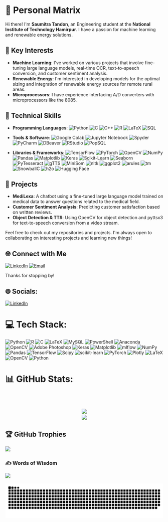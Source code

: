 # 💫 Personal Matrix

Hi there! I'm **Saumitra Tandon**, an Engineering student at the **National Institute of Technology Hamirpur**. I have a passion for machine learning and renewable energy solutions.

## 🌟 Key Interests
- **Machine Learning**: I've worked on various projects that involve fine-tuning large language models, real-time OCR, text-to-speech conversion, and customer sentiment analysis.
- **Renewable Energy**: I'm interested in developing models for the optimal sizing and integration of renewable energy sources for remote rural areas.
- **Microprocessors**: I have experience interfacing A/D converters with microprocessors like the 8085.

## 💼 Technical Skills
- **Programming Languages**: ![Python](https://img.shields.io/badge/-Python-3670A0?logo=python&logoColor=ffdd54) ![C](https://img.shields.io/badge/-C-00599C?logo=c&logoColor=white) ![C++](https://img.shields.io/badge/-C++-00599C?logo=c%2B%2B&logoColor=white) ![R](https://img.shields.io/badge/-R-276DC3?logo=r&logoColor=white) ![LaTeX](https://img.shields.io/badge/-LaTeX-008080?logo=latex&logoColor=white) ![SQL](https://img.shields.io/badge/-SQL-4479A1?logo=mysql&logoColor=white)

- **Tools & Software**: ![Google Colab](https://img.shields.io/badge/-Google%20Colab-F9AB00?logo=google-colab&logoColor=white) ![Jupyter Notebook](https://img.shields.io/badge/-Jupyter-FFFFFF?logo=jupyter&logoColor=orange) ![Spyder](https://img.shields.io/badge/-Spyder-FF0000?logo=spyder-ide&logoColor=white) ![PyCharm](https://img.shields.io/badge/-PyCharm-000000?logo=pycharm&logoColor=white) ![DBeaver](https://img.shields.io/badge/-DBeaver-372923?logo=dbeaver&logoColor=white) ![RStudio](https://img.shields.io/badge/-RStudio-276DC3?logo=rstudio&logoColor=white) ![PopSQL](https://img.shields.io/badge/-PopSQL-0098FF?logo=&logoColor=white)

- **Libraries & Frameworks**: ![TensorFlow](https://img.shields.io/badge/-TensorFlow-FF6F00?logo=tensorflow&logoColor=white) ![PyTorch](https://img.shields.io/badge/-PyTorch-EE4C2C?logo=pytorch&logoColor=white) ![OpenCV](https://img.shields.io/badge/-OpenCV-5C3EE8?logo=opencv&logoColor=white) ![NumPy](https://img.shields.io/badge/-NumPy-013243?logo=numpy&logoColor=white) ![Pandas](https://img.shields.io/badge/-Pandas-150458?logo=pandas&logoColor=white) ![Matplotlib](https://img.shields.io/badge/-Matplotlib-ffffff?logo=matplotlib&logoColor=black) ![Keras](https://img.shields.io/badge/-Keras-D00000?logo=keras&logoColor=white) ![Scikit-Learn](https://img.shields.io/badge/-Scikit--Learn-F7931E?logo=scikit-learn&logoColor=white) ![Seaborn](https://img.shields.io/badge/-Seaborn-2C5777?logo=&logoColor=white) ![PyTesseract](https://img.shields.io/badge/-PyTesseract-1C1C1C?logo=&logoColor=white) ![gTTS](https://img.shields.io/badge/-gTTS-ffffff?logo=python&logoColor=black) ![MiniSom](https://img.shields.io/badge/-MiniSom-333333?logo=&logoColor=white) ![nltk](https://img.shields.io/badge/-nltk-9E9E9E?logo=&logoColor=white) ![ggplot2](https://img.shields.io/badge/-ggplot2-336699?logo=&logoColor=white) ![arules](https://img.shields.io/badge/-arules-336699?logo=&logoColor=white) ![tm](https://img.shields.io/badge/-tm-336699?logo=&logoColor=white) ![SnowballC](https://img.shields.io/badge/-SnowballC-336699?logo=&logoColor=white) ![h2o](https://img.shields.io/badge/-h2o-00bfff?logo=&logoColor=white) ![Hugging Face](https://img.shields.io/badge/-Hugging%20Face-FFD700?logo=huggingface&logoColor=black)

## 🚀 Projects
- **MediLexa**: A chatbot using a fine-tuned large language model trained on medical data to answer questions related to the medical field.
- **Customer Sentiment Analysis**: Predicting customer satisfaction based on written reviews.
- **Object Detection & TTS**: Using OpenCV for object detection and pyttsx3 for text-to-speech conversion from a video stream.

Feel free to check out my repositories and projects. I'm always open to collaborating on interesting projects and learning new things!

## 🌐 Connect with Me
[![LinkedIn](https://img.shields.io/badge/LinkedIn-%230077B5.svg?style=for-the-badge&logo=linkedin&logoColor=white)](https://linkedin.com/in/saumitra-tandon-1031a5262) 
[![Email](https://img.shields.io/badge/Email-D14836?style=for-the-badge&logo=gmail&logoColor=white)](mailto:hellosaumitra@gmail.com)

Thanks for stopping by!


## 🌐 Socials:
[![LinkedIn](https://img.shields.io/badge/LinkedIn-%230077B5.svg?logo=linkedin&logoColor=white)](https://linkedin.com/in/saumitra-tandon-1031a5262) 

# 💻 Tech Stack:
![Python](https://img.shields.io/badge/python-3670A0?style=flat&logo=python&logoColor=ffdd54) ![R](https://img.shields.io/badge/r-%23276DC3.svg?style=flat&logo=r&logoColor=white) ![C](https://img.shields.io/badge/c-%2300599C.svg?style=flat&logo=c&logoColor=white) ![LaTeX](https://img.shields.io/badge/latex-%23008080.svg?style=flat&logo=latex&logoColor=white) ![MySQL](https://img.shields.io/badge/mysql-4479A1.svg?style=flat&logo=mysql&logoColor=white) ![PowerShell](https://img.shields.io/badge/PowerShell-%235391FE.svg?style=flat&logo=powershell&logoColor=white) ![Anaconda](https://img.shields.io/badge/Anaconda-%2344A833.svg?style=flat&logo=anaconda&logoColor=white) ![OpenCV](https://img.shields.io/badge/opencv-%23white.svg?style=flat&logo=opencv&logoColor=white) ![Adobe Photoshop](https://img.shields.io/badge/adobe%20photoshop-%2331A8FF.svg?style=flat&logo=adobe%20photoshop&logoColor=white) ![Keras](https://img.shields.io/badge/Keras-%23D00000.svg?style=flat&logo=Keras&logoColor=white) ![Matplotlib](https://img.shields.io/badge/Matplotlib-%23ffffff.svg?style=flat&logo=Matplotlib&logoColor=black) ![mlflow](https://img.shields.io/badge/mlflow-%23d9ead3.svg?style=flat&logo=numpy&logoColor=blue) ![NumPy](https://img.shields.io/badge/numpy-%23013243.svg?style=flat&logo=numpy&logoColor=white) ![Pandas](https://img.shields.io/badge/pandas-%23150458.svg?style=flat&logo=pandas&logoColor=white) ![TensorFlow](https://img.shields.io/badge/TensorFlow-%23FF6F00.svg?style=flat&logo=TensorFlow&logoColor=white) ![Scipy](https://img.shields.io/badge/SciPy-%230C55A5.svg?style=flat&logo=scipy&logoColor=%white) ![scikit-learn](https://img.shields.io/badge/scikit--learn-%23F7931E.svg?style=flat&logo=scikit-learn&logoColor=white) ![PyTorch](https://img.shields.io/badge/PyTorch-%23EE4C2C.svg?style=flat&logo=PyTorch&logoColor=white) ![Plotly](https://img.shields.io/badge/Plotly-%233F4F75.svg?style=flat&logo=plotly&logoColor=white) ![LaTeX](https://img.shields.io/badge/latex-%23008080.svg?style=flat&logo=latex&logoColor=white) ![OpenCV](https://img.shields.io/badge/opencv-%23white.svg?style=flat&logo=opencv&logoColor=white) ![Python](https://img.shields.io/badge/python-3670A0?style=flat&logo=python&logoColor=ffdd54)
# 📊 GitHub Stats:
<div align="center">
  <br/><br/>

  ![](https://github-readme-streak-stats.herokuapp.com/?user=SaumitraTandon&theme=merko&hide_border=false)<br/>
  ![](https://github-readme-stats.vercel.app/api/top-langs/?username=SaumitraTandon&theme=merko&hide_border=false&include_all_commits=false&count_private=false&layout=compact)
  
</div>

## 🏆 GitHub Trophies
![](https://github-profile-trophy.vercel.app/?username=SaumitraTandon&theme=radical&no-frame=true&no-bg=false&margin-w=4)

### ✍️ Words of Wisdom
![](https://quotes-github-readme.vercel.app/api?type=horizontal&theme=radical)

![Snake animation](https://github.com/SaumitraTandon/SaumitraTandon/blob/output/snake.svg)


<!-- BEGIN YOUTUBE-CARDS -->
<!-- END YOUTUBE-CARDS -->
